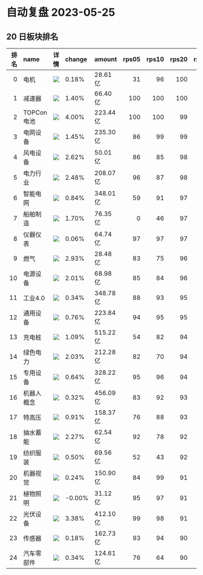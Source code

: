 # 自动复盘 2023-05-25
## 20 日板块排名
|   排名 | name       | 详情                                                                                                | change   | amount   |   rps05 |   rps10 |   rps20 |   rps50 |   rps120 |   rps250 | volume      |
|-------:|:-----------|:----------------------------------------------------------------------------------------------------|:---------|:---------|--------:|--------:|--------:|--------:|---------:|---------:|:------------|
|      0 | 电机       | ![](https://sykent-blog-image.oss-cn-beijing.aliyuncs.com/quant/image/2023/5/1685029607218-tmp.jpg) | 0.18%    | 28.61亿  |      31 |      96 |     100 |      97 |       84 |       88 | 125.93万手  |
|      1 | 减速器     | ![](https://sykent-blog-image.oss-cn-beijing.aliyuncs.com/quant/image/2023/5/1685029608046-tmp.jpg) | 1.40%    | 66.40亿  |     100 |     100 |     100 |      92 |       82 |        0 | 646.77万手  |
|      2 | TOPCon电池 | ![](https://sykent-blog-image.oss-cn-beijing.aliyuncs.com/quant/image/2023/5/1685029608586-tmp.jpg) | 4.00%    | 223.44亿 |     100 |     100 |      99 |      57 |       18 |        0 | 1067.44万手 |
|      3 | 电网设备   | ![](https://sykent-blog-image.oss-cn-beijing.aliyuncs.com/quant/image/2023/5/1685029609197-tmp.jpg) | 1.45%    | 235.30亿 |      86 |      99 |      99 |      87 |       63 |       86 | 2032.50万手 |
|      4 | 风电设备   | ![](https://sykent-blog-image.oss-cn-beijing.aliyuncs.com/quant/image/2023/5/1685029609782-tmp.jpg) | 2.62%    | 50.01亿  |      86 |      85 |      98 |      67 |       27 |       52 | 273.09万手  |
|      5 | 电力行业   | ![](https://sykent-blog-image.oss-cn-beijing.aliyuncs.com/quant/image/2023/5/1685029610377-tmp.jpg) | 2.48%    | 208.07亿 |      96 |      87 |      98 |      98 |       58 |       58 | 3092.87万手 |
|      6 | 智能电网   | ![](https://sykent-blog-image.oss-cn-beijing.aliyuncs.com/quant/image/2023/5/1685029610945-tmp.jpg) | 0.84%    | 348.01亿 |      59 |      91 |      97 |      84 |       68 |       86 | 2846.75万手 |
|      7 | 船舶制造   | ![](https://sykent-blog-image.oss-cn-beijing.aliyuncs.com/quant/image/2023/5/1685029611551-tmp.jpg) | 1.70%    | 76.35亿  |       0 |      46 |      97 |      99 |       96 |       99 | 527.55万手  |
|      8 | 仪器仪表   | ![](https://sykent-blog-image.oss-cn-beijing.aliyuncs.com/quant/image/2023/5/1685029612179-tmp.jpg) | 0.06%    | 64.74亿  |      97 |      97 |      97 |      85 |       83 |       98 | 365.11万手  |
|      9 | 燃气       | ![](https://sykent-blog-image.oss-cn-beijing.aliyuncs.com/quant/image/2023/5/1685029612754-tmp.jpg) | 2.93%    | 28.48亿  |      83 |      75 |      96 |      83 |       43 |       48 | 325.86万手  |
|     10 | 电源设备   | ![](https://sykent-blog-image.oss-cn-beijing.aliyuncs.com/quant/image/2023/5/1685029613403-tmp.jpg) | 2.01%    | 68.98亿  |      85 |      84 |      96 |      97 |       65 |       99 | 512.53万手  |
|     11 | 工业4.0    | ![](https://sykent-blog-image.oss-cn-beijing.aliyuncs.com/quant/image/2023/5/1685029614050-tmp.jpg) | 0.34%    | 348.78亿 |      88 |      93 |      95 |      91 |       80 |       87 | 2358.24万手 |
|     12 | 通用设备   | ![](https://sykent-blog-image.oss-cn-beijing.aliyuncs.com/quant/image/2023/5/1685029614716-tmp.jpg) | 0.76%    | 223.84亿 |      94 |      95 |      95 |      80 |       47 |       82 | 1783.74万手 |
|     13 | 充电桩     | ![](https://sykent-blog-image.oss-cn-beijing.aliyuncs.com/quant/image/2023/5/1685029615322-tmp.jpg) | 1.09%    | 515.22亿 |      54 |      82 |      94 |      83 |       67 |       84 | 3223.15万手 |
|     14 | 绿色电力   | ![](https://sykent-blog-image.oss-cn-beijing.aliyuncs.com/quant/image/2023/5/1685029615920-tmp.jpg) | 2.03%    | 212.28亿 |      82 |      70 |      94 |      87 |       54 |       39 | 2965.79万手 |
|     15 | 专用设备   | ![](https://sykent-blog-image.oss-cn-beijing.aliyuncs.com/quant/image/2023/5/1685029616636-tmp.jpg) | 0.64%    | 328.22亿 |      95 |      96 |      94 |      78 |       61 |       81 | 2210.31万手 |
|     16 | 机器人概念 | ![](https://sykent-blog-image.oss-cn-beijing.aliyuncs.com/quant/image/2023/5/1685029617215-tmp.jpg) | 0.32%    | 456.09亿 |      83 |      92 |      93 |      88 |       85 |        0 | 3580.35万手 |
|     17 | 特高压     | ![](https://sykent-blog-image.oss-cn-beijing.aliyuncs.com/quant/image/2023/5/1685029618043-tmp.jpg) | 0.91%    | 158.37亿 |      76 |      88 |      93 |      86 |       69 |       79 | 1309.99万手 |
|     18 | 抽水蓄能   | ![](https://sykent-blog-image.oss-cn-beijing.aliyuncs.com/quant/image/2023/5/1685029618657-tmp.jpg) | 2.27%    | 62.54亿  |      92 |      78 |      92 |      89 |       42 |       54 | 852.70万手  |
|     19 | 纺织服装   | ![](https://sykent-blog-image.oss-cn-beijing.aliyuncs.com/quant/image/2023/5/1685029619266-tmp.jpg) | 0.50%    | 69.56亿  |      52 |      43 |      92 |      45 |       57 |       32 | 890.51万手  |
|     20 | 机器视觉   | ![](https://sykent-blog-image.oss-cn-beijing.aliyuncs.com/quant/image/2023/5/1685029619967-tmp.jpg) | 0.24%    | 150.90亿 |      84 |      99 |      91 |      95 |       98 |      100 | 906.92万手  |
|     21 | 植物照明   | ![](https://sykent-blog-image.oss-cn-beijing.aliyuncs.com/quant/image/2023/5/1685029620534-tmp.jpg) | -0.00%   | 31.12亿  |      95 |      97 |      91 |      87 |       82 |       67 | 324.80万手  |
|     22 | 光伏设备   | ![](https://sykent-blog-image.oss-cn-beijing.aliyuncs.com/quant/image/2023/5/1685029621189-tmp.jpg) | 3.38%    | 412.10亿 |      99 |      98 |      91 |       7 |        2 |       57 | 1258.99万手 |
|     23 | 传感器     | ![](https://sykent-blog-image.oss-cn-beijing.aliyuncs.com/quant/image/2023/5/1685029621802-tmp.jpg) | 0.18%    | 162.73亿 |      93 |      94 |      90 |      72 |       72 |       63 | 762.06万手  |
|     24 | 汽车零部件 | ![](https://sykent-blog-image.oss-cn-beijing.aliyuncs.com/quant/image/2023/5/1685029622481-tmp.jpg) | 0.34%    | 124.61亿 |      76 |      64 |      90 |      35 |       20 |       49 | 991.82万手  |